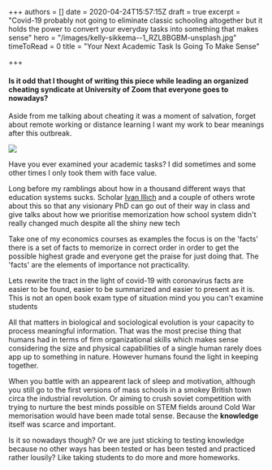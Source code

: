 +++
authors = []
date = 2020-04-24T15:57:15Z
draft = true
excerpt = "Covid-19 probably not going to eliminate classic schooling altogether but it holds the power to convert your everyday tasks into something that makes sense"
hero = "/images/kelly-sikkema--1_RZL8BGBM-unsplash.jpg"
timeToRead = 0
title = "Your Next Academic Task Is Going To Make Sense"

+++
#### Is it odd that I thought of writing this piece while leading an organized cheating syndicate at University of Zoom that everyone goes to nowadays?

Aside from me talking about cheating it was a moment of salvation, forget about remote working or distance learning I want my work to bear meanings after this outbreak.

![](/images/EH4UTwv.png)

Have you ever examined your academic tasks? I did sometimes and some other times I only took them with face value.

Long before my ramblings about how in a thousand different ways that education systems sucks. Scholar [Ivan Illıch](https://www.britannica.com/topic/Deschooling-Society) and a couple of others wrote about this so that any visionary PhD can go out of their way in class and give talks about how we prioritise memorization how school system didn't really changed much despite all the shiny new tech

Take one of my economics courses as examples the focus is on the 'facts' there is a set of facts to memorize in correct order in order to get the possible highest grade and everyone get the praise for just doing that. The 'facts' are the elements of importance not practicality.

Lets rewrite the tract in the light of covid-19 with coronavirus facts are easier to be found, easier to be summarized and easier to present as it is. This is not an open book exam type of situation mind you you can't examine students

All that matters in biological and sociological evolution is your capacity to process meaningful information. That was the most precise thing that humans had in terms of firm organizational skills which makes sense considering the size and physical capabilities of a single human rarely does app up to something in nature. However humans found the light in keeping together.

When you battle with an appearent lack of sleep and motivation, although you still go to the first versions of mass schools in a smokey British town circa the industrial revolution. Or aiming to crush soviet competition with trying to nurture the best minds possible on STEM fields around Cold War memorisation would have been made total sense. Because the **knowledge** itself was scarce and important.

Is it so nowadays though? Or we are just sticking to testing knowledge because no other ways has been tested or has been tested and practiced rather lousily? Like taking students to do more and more homeworks.

 